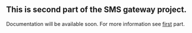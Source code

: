 ## This is second part of the SMS gateway project.

Documentation will be available soon. For more information see [first](https://github.com/ptrstovka/sms-gateway) part.
